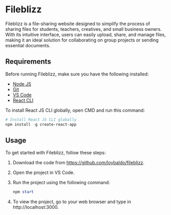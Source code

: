 # Fileblizz

Fileblizz is a file-sharing website designed to simplify the process of sharing files for students, teachers, creatives, and small business owners. With its intuitive interface, users can easily upload, share, and manage files, making it an ideal solution for collaborating on group projects or sending essential documents.

## Requirements

Before running Fileblizz, make sure you have the following installed:

- [Node JS](https://nodejs.org/)
- [Git](https://git-scm.com/)
- [VS Code](https://code.visualstudio.com/)
- [React CLI](https://create-react-app.dev/)

To install React JS CLI globally, open CMD and run this command:

```powershell
# Install React JS CLI globally
npm install -g create-react-app
```

## Usage

To get started with Fileblizz, follow these steps:

1. Download the code from https://github.com/loybaldo/fileblizz.

2. Open the project in VS Code.

3. Run the project using the following command:

    ```powershell
    npm start
    ```

4. To view the project, go to your web browser and type in http://localhost:3000.
